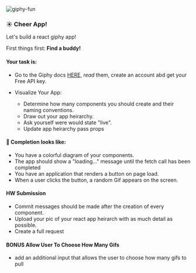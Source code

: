 ![giphy-fun](https://media.giphy.com/media/26xBKJclSF8d57UWs/giphy.gif)

### :sunny: Cheer App!

Let's build a react giphy app!

First things first: **Find a buddy!**

#### Your task is:
* Go to the Giphy docs [HERE](https://developers.giphy.com/docs/), _read_ them,  create an account abd get your Free API key.

* Visualize Your App:
  * Determine how many components you should create and their naming conventions.
  * Draw out your app heirarchy.
  * Ask yourself were would state "live".
  * Update app heirarchy pass props


#### 🚀 Completion looks like:

* You have a colorful diagram of your components.
* The app should show a "loading..." message until the fetch call has been completed
* You have an application that renders a button on page load.
* When a user clicks the button, a random Gif appears on the screen.

#### HW Submission

* Commit messages should be made after the creation of every component.
* Upload your pic of your react app heirarch with as much detail as possible.
* Create a full request 


#### BONUS Allow User To Choose How Many Gifs

* add an additional input that allows the user to choose how many gifs to pull


